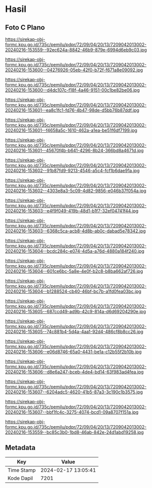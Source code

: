 # Hasil

## Foto C Plano

https://sirekap-obj-formc.kpu.go.id/735c/pemilu/pdpr/72/09/04/20/13/7209042013002-20240216-153559--92ec624a-8842-46b9-879e-6994d6eb9c03.jpg

https://sirekap-obj-formc.kpu.go.id/735c/pemilu/pdpr/72/09/04/20/13/7209042013002-20240216-153600--04276926-05eb-42f0-b72f-f671a8e09092.jpg

https://sirekap-obj-formc.kpu.go.id/735c/pemilu/pdpr/72/09/04/20/13/7209042013002-20240216-153600--d4dc107c-f18f-4a46-9151-00c1be82be06.jpg

https://sirekap-obj-formc.kpu.go.id/735c/pemilu/pdpr/72/09/04/20/13/7209042013002-20240216-153601--ea8c1fc1-fd76-4b47-98de-d5bb76b87ddf.jpg

https://sirekap-obj-formc.kpu.go.id/735c/pemilu/pdpr/72/09/04/20/13/7209042013002-20240216-153601--f4658a5c-1610-462a-a1ea-be51f6df7199.jpg

https://sirekap-obj-formc.kpu.go.id/735c/pemilu/pdpr/72/09/04/20/13/7209042013002-20240216-153601--45670f4b-b641-4296-8b24-366bd8a4671d.jpg

https://sirekap-obj-formc.kpu.go.id/735c/pemilu/pdpr/72/09/04/20/13/7209042013002-20240216-153602--91b87fd9-9213-4546-a5c4-fcf1b6dae91a.jpg

https://sirekap-obj-formc.kpu.go.id/735c/pemilu/pdpr/72/09/04/20/13/7209042013002-20240216-153602--4303e8a3-5c09-4d82-9856-e046b37f054a.jpg

https://sirekap-obj-formc.kpu.go.id/735c/pemilu/pdpr/72/09/04/20/13/7209042013002-20240216-153603--e4f9f049-419b-48d1-b1f7-32ef04741f44.jpg

https://sirekap-obj-formc.kpu.go.id/735c/pemilu/pdpr/72/09/04/20/13/7209042013002-20240216-153603--6368c5ca-acb8-4d8b-ab0c-dabad5e78342.jpg

https://sirekap-obj-formc.kpu.go.id/735c/pemilu/pdpr/72/09/04/20/13/7209042013002-20240216-153604--bcdc284c-e074-4d5a-a76d-4880a184f240.jpg

https://sirekap-obj-formc.kpu.go.id/735c/pemilu/pdpr/72/09/04/20/13/7209042013002-20240216-153604--601ce6bc-5a8e-4e0f-b2c8-b8ba662af726.jpg

https://sirekap-obj-formc.kpu.go.id/735c/pemilu/pdpr/72/09/04/20/13/7209042013002-20240216-153604--b1288524-cb40-46bf-bc7b-a1fd0fea03bc.jpg

https://sirekap-obj-formc.kpu.go.id/735c/pemilu/pdpr/72/09/04/20/13/7209042013002-20240216-153605--687ccd49-ad9b-42c9-814a-d6d69204290e.jpg

https://sirekap-obj-formc.kpu.go.id/735c/pemilu/pdpr/72/09/04/20/13/7209042013002-20240216-153605--74c881b4-5d4a-4aa1-92d4-486cf8b8cc26.jpg

https://sirekap-obj-formc.kpu.go.id/735c/pemilu/pdpr/72/09/04/20/13/7209042013002-20240216-153606--e06d8746-65a0-4431-be1a-c12b55f2b10b.jpg

https://sirekap-obj-formc.kpu.go.id/735c/pemilu/pdpr/72/09/04/20/13/7209042013002-20240216-153606--d8e6a247-bceb-4de4-bd14-63f983ad4fea.jpg

https://sirekap-obj-formc.kpu.go.id/735c/pemilu/pdpr/72/09/04/20/13/7209042013002-20240216-153607--6204adc5-4620-41b5-87a3-3c190c1b3575.jpg

https://sirekap-obj-formc.kpu.go.id/735c/pemilu/pdpr/72/09/04/20/13/7209042013002-20240216-153607--bbf1fc4c-3275-4074-bcd1-09a8707f151a.jpg

https://sirekap-obj-formc.kpu.go.id/735c/pemilu/pdpr/72/09/04/20/13/7209042013002-20240216-153559--bc85c3b0-1bd8-46ab-842e-24d1abd19258.jpg


## Metadata

| Key        | Value               |
| ---------- | ------------------- |
| Time Stamp | 2024-02-17 13:05:41 |
| Kode Dapil | 7201                |



